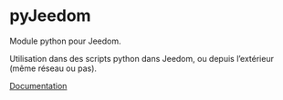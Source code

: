 # pyJeedom

Module python pour Jeedom.

Utilisation dans des scripts python dans Jeedom, ou depuis l’extérieur (même réseau ou pas).

[Documentation](https://kiboost.github.io/jeedom_docs/jeedomV4Tips/pyJeedom/)




